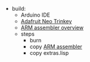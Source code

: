 - build:
	- Arduino IDE
	- [Adafruit Neo Trinkey](http://www.ulisp.com/show?49K5)
	- [ARM assembler overview](http://www.ulisp.com/show?2YRU)
	- steps
		- burn
		- copy [ARM assembler](http://www.ulisp.com/list?2YZH)
		- copy extras.lisp
